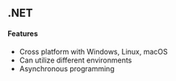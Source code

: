 ## .NET 
#### Features
- Cross platform with Windows, Linux, macOS
- Can utilize different environments
- Asynchronous programming